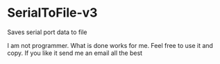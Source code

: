 # SerialToFile-v3
Saves serial port data to file

I am not programmer. What is done works for me.
Feel free to use it and copy.
If you like it send me an email 
all the best 
